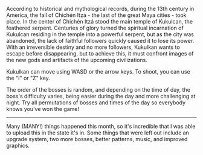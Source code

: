 According to historical and mythological records, during the 13th century in America, the fall of Chichén Itzá - the last of the great Maya cities - took place. In the center of Chichén Itzá stood the main temple of Kukulcan, the feathered serpent. Centuries of glory turned the spiritual incarnation of Kukulcan residing in the temple into a powerful serpent, but as the city was abandoned, the lack of faithful followers quickly caused it to lose its power. With an irreversible destiny and no more followers, Kukulkan wants to escape before disappearing, but to achieve this, it must confront images of the new gods and artifacts of the upcoming civilizations.

Kukulkan can move using WASD or the arrow keys. To shoot, you can use the "I" or "Z" key.

The order of the bosses is random, and depending on the time of day, the boss's difficulty varies, being easier during the day and more challenging at night. Try all permutations of bosses and times of the day so everybody knows you've won the game!

---

Many (MANY!) things happened this month, so it's incredible that I was able to upload this in the state it's in. Some things that were left out include an upgrade system, two more bosses, better patterns, music, and improved graphics.